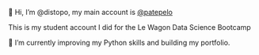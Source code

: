 👋 Hi, I’m @distopo, my main account is [@patepelo](https://github.com/patepelo)

This is my student account I did for the Le Wagon Data Science Bootcamp

🌱 I’m currently improving my Python skills and building my portfolio.





<!---
distopo/distopo is a ✨ special ✨ repository because its `README.md` (this file) appears on your GitHub profile.
You can click the Preview link to take a look at your changes.
--->

